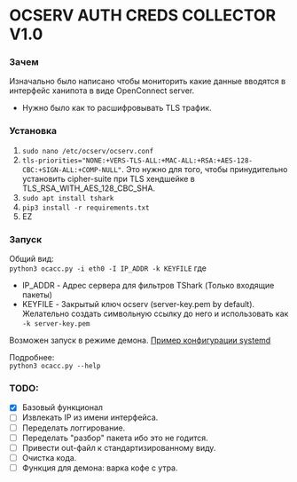 # OCSERV AUTH CREDS COLLECTOR V1.0

### Зачем
Изначально было написано чтобы мониторить какие данные вводятся в интерфейс ханипота в виде OpenConnect server. 
+ Нужно было как то расшифровывать TLS трафик.

### Установка
 1. `sudo nano /etc/ocserv/ocserv.conf`
 2. `tls-priorities="NONE:+VERS-TLS-ALL:+MAC-ALL:+RSA:+AES-128-CBC:+SIGN-ALL:+COMP-NULL"`. Это нужно для того, чтобы принудительно установить cipher-suite при TLS хендшейке в TLS_RSA_WITH_AES_128_CBC_SHA.
 3. `sudo apt install tshark`
 4. `pip3 install -r requirements.txt`
 5. EZ

### Запуск
Общий вид:  
`python3 ocacc.py -i eth0 -I IP_ADDR -k KEYFILE`
где
 - IP_ADDR - Адрес сервера для фильтров TShark (Только входящие пакеты)
 - KEYFILE - Закрытый ключ ocserv (server-key.pem by default). Желательно создать символьную ссылку до него и использовать как `-k server-key.pem`

Возможен запуск в режиме демона. [Пример конфигурации systemd](./ocacc.service)

Подробнее:  
`python3 ocacc.py --help`


### TODO:
 - [X] Базовый функционал
 - [ ] Извлекать IP из имени интерфейса.
 - [ ] Переделать логгирование.
 - [ ] Переделать "разбор" пакета ибо это не годится.
 - [ ] Привести out-файл к стандартизированному виду.
 - [ ] Очистка кода.
 - [ ] Функция для демона: варка кофе с утра.
